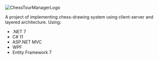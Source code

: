 ![ChessTourManagerLogo](https://user-images.githubusercontent.com/59678267/227247806-2777591d-a01a-4f51-bec7-5d172ad2865e.png)

A project of implementing chess-drawing system using client-server and layered architecture.
Using:
- .NET 7
- C# 11
- ASP.NET MVC
- WPF
- Entity Framework 7

